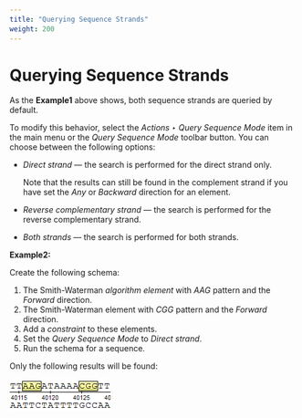```yaml
---
title: "Querying Sequence Strands"
weight: 200
---
```


# Querying Sequence Strands

As the **Example1** above shows, both sequence strands are queried by default.

To modify this behavior, select the _Actions ‣ Query Sequence Mode_ item in the main menu or the _Query Sequence Mode_ toolbar button. You can choose between the following options:

*   _Direct strand_ — the search is performed for the direct strand only.

    Note that the results can still be found in the complement strand if you have set the _Any_ or _Backward_ direction for an element.

*   _Reverse complementary strand_ — the search is performed for the reverse complementary strand.

*   _Both strands_ — the search is performed for both strands.

**Example2:**

Create the following schema:

1.  The Smith-Waterman _algorithm element_ with _AAG_ pattern and the _Forward_ direction.
2.  The Smith-Waterman element with _CGG_ pattern and the _Forward_ direction.
3.  Add a _constraint_ to these elements.
4.  Set the _Query Sequence Mode_ to _Direct strand_.
5.  Run the schema for a sequence.

Only the following results will be found:

![](/images/65930651/65930652.png)
